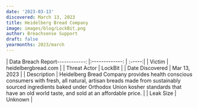 ```yaml
---
date: '2023-03-13'
discovered: March 13, 2023
title: Heidelberg Bread Company
image: images/blog/LockBit.png
author: Breachsense Support
draft: false
yearmonths: 2023/march
---
```


| Data Breach Report------------:     |:-------------:    | :-----:|
| Victim      | heidelbergbread.com      | 
| Threat Actor      | LockBit      | 
| Date Discovered      | Mar 13, 2023      | 
| Description      | Heidelberg Bread Company provides health conscious consumers with fresh, all natural, artisan breads made from sustainably sourced ingredients baked under Orthodox Union kosher standards that have an old world taste, and sold at an affordable price.      | 
| Leak Size      | Unknown      | 

